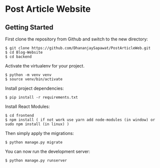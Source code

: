 # Post Article Website 

## Getting Started

First clone the repository from Github and switch to the new directory:

    $ git clone https://github.com/DhananjaySapawat/PostArticleWeb.git
    $ cd Blog-Website
    $ cd backend
    
Activate the virtualenv for your project.

    $ python -m venv venv
    $ source venv/bin/activate
    
Install project dependencies:

    $ pip install -r requirements.txt
    
Install React Modules:

    $ cd frontend
    $ npm install ( if not work use yarn add node-modules (in window) or sudo npm install (in linux) )
 
Then simply apply the migrations:
   
    $ python manage.py migrate
    

You can now run the development server:

    $ python manage.py runserver
    
